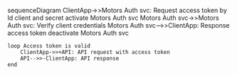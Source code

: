 
sequenceDiagram
    ClientApp->>Motors Auth svc: Request access token by Id client and secret
    activate Motors Auth svc
    Motors Auth svc->>Motors Auth svc: Verify client credentials
    Motors Auth svc-->>ClientApp: Response access token
    deactivate Motors Auth svc

    loop Access token is valid
        ClientApp->>+API: API request with access token
        API-->>-ClientApp: API response
    end
